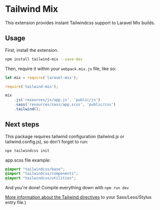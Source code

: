 # Tailwind Mix

This extension provides instant Tailwindcss support to Laravel Mix builds.

## Usage

First, install the extension.

```bash
npm install tailwind-mix --save-dev
```

Then, require it within your `webpack.mix.js` file, like so:

```js
let mix = require('laravel-mix');

require('tailwind-mix');

mix
    .js('resources/js/app.js', 'public/js')
    .sass('resources/sass/app.scss', 'public/css')
    .tailwind();
```

## Next steps

This package requires tailwind configuration (tailwind.js or tailwind.config.js), so don't forget to run:

```bash
npx tailwindcss init
```

app.scss file example:

```scss
@import "tailwindcss/base";
@import "tailwindcss/components";
@import "tailwindcss/utilities";
```


And you're done! Compile everything down with `npm run dev`

[More information about the Tailwind directives](https://tailwindcss.com/docs/installation#2-add-tailwind-to-your-css) to your Sass/Less/Stylus entry file.)
